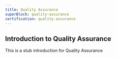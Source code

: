 ```yaml
---
title: Quality Assurance
superBlock: quality-assurance
certification: quality-assurance
---
```


## Introduction to Quality Assurance

This is a stub introduction for Quality Assurance
